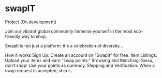 # swapIT
Project (On development)

Join our vibrant global community
Immerse yourself in the most eco-friendly way to shop.

SwapIt is not just a platform; it's a celebration of diversity...

How it works
Sign Up: Create an account on "SwapIt" for free.
Item Listings: Upload your items and earn "swap points."
Browsing and Matching: Swap, don’t shop! Use your points as currency.
Shipping and Verification: When a swap request is accepted, ship it.
